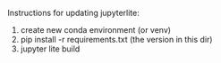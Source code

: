 Instructions for updating jupyterlite:

1) create new conda environment (or venv)
2) pip install -r requirements.txt  (the version in this dir)
3) jupyter lite build
